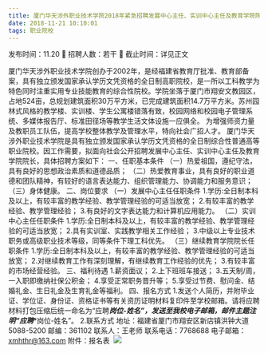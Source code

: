```yaml
---
title: 厦门华天涉外职业技术学院2018年紧急招聘发展中心主任、实训中心主任及教育学院院长的启事 
date: 2018-11-21 10:10:01
tags: 职业院校
---
```

发布时间：11.20   🌟   招聘人数：若干   🌈   截止时间：详见正文
<!-- more -->
厦门华天涉外职业技术学院创办于2002年，是经福建省教育厅批准、教育部备案，具有独立颁发国家承认学历文凭资格的全日制高职院校，是一所以工科教学为特色同时注重实用专业技能教育的综合性院校。学院坐落于厦门市翔安文教园区，占地524亩，总规划建筑面积30万平方米，已完成建筑面积14.7万平方米。苏州园林式风格的教学楼、实训楼、学生公寓楼错落有致，校园网络和校园电子管理系统、多媒体报告厅、标准田径场等教学生活文体设施一应俱全。
为增强师资力量及教职员工队伍，提高学校整体教学及管理水平，特向社会广招人才。
厦门华天涉外职业技术学院是具有独立颁发国家承认学历文凭资格的全日制综合性普通高等职业院校。因工作需要，拟面向社会公开招聘发展中心主任、实训中心主任及教育学院院长，具体招聘方案如下：
一、任职基本条件
（一）热爱祖国，遵纪守法，具有良好的思想政治素质和道德品质；
（二）热爱教育事业，具有良好的职业道德和团队精神，有较好的语言表达能力、组织管理能力、协调能力和服务意识；
（三）身体健康。
二、岗位要求
（一）发展中心主任任职条件
1.学历:全日制本科及以上，有较丰富的教学经验、教学管理经验的可适当放宽；
2.有较丰富的教学经验、教学管理经验；
3.有良好的文字表达能力和计算机应用能力。
（二）实训中心主任任职条件
1.学历:全日制本科及以上，有较丰富的教学经验、教学管理经验的可适当放宽；
2.具有实训室、实践教学相关工作经验；
3.中级以上专业技术职务或高级职业技术等级，同等条件下理工科优先。
（三）继续教育学院院长任职条件
1.学历:全日制本科及以上，有较丰富的教学经验、教学管理经验的可适当放宽；
2.对继续教育工作有深刻理解，有继续教育工作经验的优先；
3.有较丰富的市场经营经验。
三、福利待遇
1.薪资面议；
2.上下班班车接送；
3.五天制/周，一入职即缴纳社保公积金；
4.享受正常职务晋升等；
5.享受过节费、慰问金、结婚礼金、生日礼金及生育礼金等福利。
四、报名方式
1.发送个人简历，并附毕业证、学位证、身份证、资格证书等有关资历证明材料复印件至学校邮箱。请将应聘材料打包压缩后统一命名为“应聘***岗位-姓名”，发送至我校电子邮箱，邮件主题注明“应聘****岗位-姓名”。
2.联系方式
地址：福建省厦门市翔安区新店镇洪钟大道5088-5200
邮编：361102
联系人：王老师
联系电话：7768688
电子邮箱：xmhthr@163.com
附件：报名表
 ![](https://cdn.weiweiblog.cn/20181015134814.png)